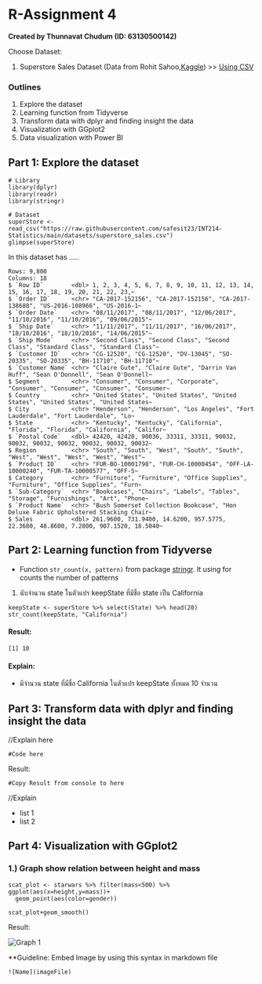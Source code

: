 # R-Assignment 4

**Created by Thunnavat Chudum (ID: 63130500142)**

Choose Dataset:
1. Superstore Sales Dataset (Data from Rohit Sahoo,[Kaggle](https://www.kaggle.com/rohitsahoo/sales-forecasting)) >> [Using CSV](https://raw.githubusercontent.com/safesit23/INT214-Statistics/main/datasets/superstore_sales.csv)

### Outlines
1. Explore the dataset
2. Learning function from Tidyverse
3. Transform data with dplyr and finding insight the data
4. Visualization with GGplot2
5. Data visualization with Power BI

## Part 1: Explore the dataset

```
# Library
library(dplyr)
library(readr)
library(stringr)

# Dataset
superStore <- read_csv("https://raw.githubusercontent.com/safesit23/INT214-Statistics/main/datasets/superstore_sales.csv")
glimpse(superStore)
```

In this dataset has .....

```
Rows: 9,800
Columns: 18
$ `Row ID`        <dbl> 1, 2, 3, 4, 5, 6, 7, 8, 9, 10, 11, 12, 13, 14, 15, 16, 17, 18, 19, 20, 21, 22, 23,~
$ `Order ID`      <chr> "CA-2017-152156", "CA-2017-152156", "CA-2017-138688", "US-2016-108966", "US-2016-1~
$ `Order Date`    <chr> "08/11/2017", "08/11/2017", "12/06/2017", "11/10/2016", "11/10/2016", "09/06/2015"~
$ `Ship Date`     <chr> "11/11/2017", "11/11/2017", "16/06/2017", "18/10/2016", "18/10/2016", "14/06/2015"~
$ `Ship Mode`     <chr> "Second Class", "Second Class", "Second Class", "Standard Class", "Standard Class"~
$ `Customer ID`   <chr> "CG-12520", "CG-12520", "DV-13045", "SO-20335", "SO-20335", "BH-11710", "BH-11710"~
$ `Customer Name` <chr> "Claire Gute", "Claire Gute", "Darrin Van Huff", "Sean O'Donnell", "Sean O'Donnell~
$ Segment         <chr> "Consumer", "Consumer", "Corporate", "Consumer", "Consumer", "Consumer", "Consumer~
$ Country         <chr> "United States", "United States", "United States", "United States", "United States~
$ City            <chr> "Henderson", "Henderson", "Los Angeles", "Fort Lauderdale", "Fort Lauderdale", "Lo~
$ State           <chr> "Kentucky", "Kentucky", "California", "Florida", "Florida", "California", "Califor~
$ `Postal Code`   <dbl> 42420, 42420, 90036, 33311, 33311, 90032, 90032, 90032, 90032, 90032, 90032, 90032~
$ Region          <chr> "South", "South", "West", "South", "South", "West", "West", "West", "West", "West"~
$ `Product ID`    <chr> "FUR-BO-10001798", "FUR-CH-10000454", "OFF-LA-10000240", "FUR-TA-10000577", "OFF-S~
$ Category        <chr> "Furniture", "Furniture", "Office Supplies", "Furniture", "Office Supplies", "Furn~
$ `Sub-Category`  <chr> "Bookcases", "Chairs", "Labels", "Tables", "Storage", "Furnishings", "Art", "Phone~
$ `Product Name`  <chr> "Bush Somerset Collection Bookcase", "Hon Deluxe Fabric Upholstered Stacking Chair~
$ Sales           <dbl> 261.9600, 731.9400, 14.6200, 957.5775, 22.3680, 48.8600, 7.2800, 907.1520, 18.5040~
```

## Part 2: Learning function from Tidyverse

- Function `str_count(x, pattern)` from package [stringr](https://stringr.tidyverse.org/). It using for counts the number of patterns

1. นับจำนวน state ในตัวแปร keepState ที่มีชื่อ state เป็น California

```
keepState <- superStore %>% select(State) %>% head(20)
str_count(keepState, "California")
```

#### Result:

```
[1] 10
```

#### Explain: 
- มีจำนวน state ที่มีชื่อ California ในตัวแปร keepState ทั้งหมด 10 จำนวน

## Part 3: Transform data with dplyr and finding insight the data

//Explain here

```
#Code here
```

Result:

```
#Copy Result from console to here
```
//Explain

- list 1
- list 2

## Part 4: Visualization with GGplot2
### 1.) Graph show relation between height and mass
```
scat_plot <- starwars %>% filter(mass<500) %>% ggplot(aes(x=height,y=mass))+
  geom_point(aes(color=gender))

scat_plot+geom_smooth()
```
Result:

![Graph 1](graph1.png)

**Guideline:
Embed Image by using this syntax in markdown file
````
![Name](imageFile)
````
